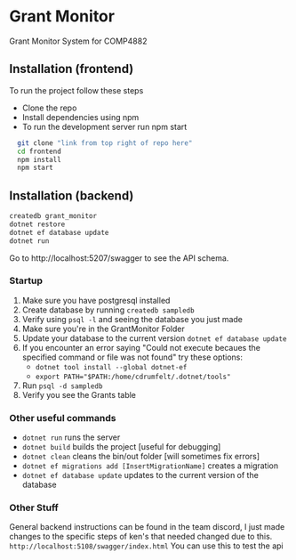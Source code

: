 
# Grant Monitor

Grant Monitor System for COMP4882


## Installation (frontend)

To run the project follow these steps
- Clone the repo
- Install dependencies using npm
- To run the development server run npm start

```bash
  git clone "link from top right of repo here"
  cd frontend
  npm install
  npm start
```

## Installation (backend)
```bash
createdb grant_monitor
dotnet restore
dotnet ef database update
dotnet run
```
Go to http://localhost:5207/swagger to see the API schema.
    
### Startup
1. Make sure you have postgresql installed
2. Create database by running ```createdb sampledb```
3. Verify using ```psql -l``` and seeing the database you just made
4. Make sure you're in the GrantMonitor Folder
5. Update your database to the current version ```dotnet ef database update```
6. If you encounter an error saying "Could not execute becaues the specified command or file was not found" try these options:
   - ```dotnet tool install --global dotnet-ef```
   - ```export PATH="$PATH:/home/cdrumfelt/.dotnet/tools" ```
8. Run ```psql -d sampledb```
9. Verify you see the Grants table

### Other useful commands
- ```dotnet run``` runs the server
- ```dotnet build``` builds the project [useful for debugging]
- ```dotnet clean``` cleans the bin/out folder [will sometimes fix errors]
- ```dotnet ef migrations add [InsertMigrationName]``` creates a migration
- ```dotnet ef database update``` updates to the current version of the database

### Other Stuff
General backend instructions can be found in the team discord, I just made changes to the specific steps of ken's that needed changed due to this.
```http://localhost:5108/swagger/index.html``` You can use this to test the api

